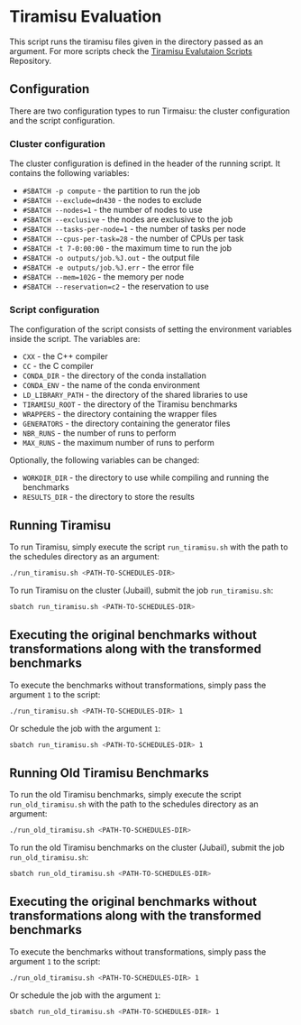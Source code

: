 # Tiramisu Evaluation

This script runs the tiramisu files given in the directory passed as an argument. For more scripts check the [Tiramisu Evalutaion Scripts](https://github.com/skourta/tiramisu_evaluation_scripts) Repository.

## Configuration

There are two configuration types to run Tirmaisu: the cluster configuration and the script configuration.

### Cluster configuration

The cluster configuration is defined in the header of the running script. It contains the following variables:

- `#SBATCH -p compute` - the partition to run the job
- `#SBATCH --exclude=dn430` - the nodes to exclude
- `#SBATCH --nodes=1` - the number of nodes to use
- `#SBATCH --exclusive` - the nodes are exclusive to the job
- `#SBATCH --tasks-per-node=1` - the number of tasks per node
- `#SBATCH --cpus-per-task=28` - the number of CPUs per task
- `#SBATCH -t 7-0:00:00` - the maximum time to run the job
- `#SBATCH -o outputs/job.%J.out` - the output file
- `#SBATCH -e outputs/job.%J.err` - the error file
- `#SBATCH --mem=102G` - the memory per node
- `#SBATCH --reservation=c2` - the reservation to use

### Script configuration

The configuration of the script consists of setting the environment variables inside the script. The variables are:
- `CXX` - the C++ compiler
- `CC` - the C compiler
- `CONDA_DIR` - the directory of the conda installation
- `CONDA_ENV` - the name of the conda environment
- `LD_LIBRARY_PATH` - the directory of the shared libraries to use
- `TIRAMISU_ROOT` - the directory of the Tiramisu benchmarks
- `WRAPPERS` - the directory containing the wrapper files
- `GENERATORS` - the directory containing the generator files
- `NBR_RUNS` - the number of runs to perform
- `MAX_RUNS` - the maximum number of runs to perform


Optionally, the following variables can be changed:
- `WORKDIR_DIR` - the directory to use while compiling and running the benchmarks
- `RESULTS_DIR` - the directory to store the results

## Running Tiramisu

To run Tiramisu, simply execute the script `run_tiramisu.sh` with the path to the schedules directory as an argument:

```bash
./run_tiramisu.sh <PATH-TO-SCHEDULES-DIR>
```

To run Tiramisu on the cluster (Jubail), submit the job `run_tiramisu.sh`:

```bash
sbatch run_tiramisu.sh <PATH-TO-SCHEDULES-DIR>
```

## Executing the original benchmarks without transformations along with the transformed benchmarks

To execute the benchmarks without transformations, simply pass the argument `1` to the script:

```bash
./run_tiramisu.sh <PATH-TO-SCHEDULES-DIR> 1
```

Or schedule the job with the argument `1`:

```bash
sbatch run_tiramisu.sh <PATH-TO-SCHEDULES-DIR> 1
```

## Running Old Tiramisu Benchmarks

To run the old Tiramisu benchmarks, simply execute the script `run_old_tiramisu.sh` with the path to the schedules directory as an argument:

```bash
./run_old_tiramisu.sh <PATH-TO-SCHEDULES-DIR>
```

To run the old Tiramisu benchmarks on the cluster (Jubail), submit the job `run_old_tiramisu.sh`:

```bash
sbatch run_old_tiramisu.sh <PATH-TO-SCHEDULES-DIR>
```

## Executing the original benchmarks without transformations along with the transformed benchmarks

To execute the benchmarks without transformations, simply pass the argument `1` to the script:

```bash
./run_old_tiramisu.sh <PATH-TO-SCHEDULES-DIR> 1
```

Or schedule the job with the argument `1`:

```bash
sbatch run_old_tiramisu.sh <PATH-TO-SCHEDULES-DIR> 1
```

